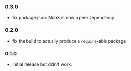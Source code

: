 ### 0.3.0

- fix package.json: MobX is now a peerDependency

### 0.2.0

- fix the build to actually produce a `require`-able package

### 0.1.0

- initial release but didn't work.
